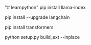 "# learnpython" 
pip install llama-index

pip install --upgrade langchain

pip install transformers

python setup.py build_ext --inplace
